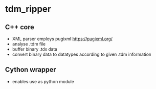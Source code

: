 # tdm_ripper

## C++ core

- XML parser employs pugixml  https://pugixml.org/
- analyse .tdm file
- buffer binary .tdx data
- convert binary data to datatypes according to given .tdm information

## Cython wrapper

- enables use as python module
